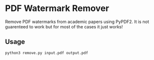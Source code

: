 # PDF Watermark Remover

Remove PDF watermarks from academic papers using PyPDF2. It is not guarenteed to work but for most of the cases it just works!

## Usage

```bash
python3 remove.py input.pdf output.pdf
```
